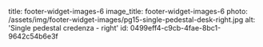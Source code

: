 title: footer-widget-images-6
image_title: footer-widget-images-6
photo: /assets/img/footer-widget-images/pg15-single-pedestal-desk-right.jpg
alt: 'Single pedestal credenza - right'
id: 0499eff4-c9cb-4fae-8bc1-9642c54b6e3f
